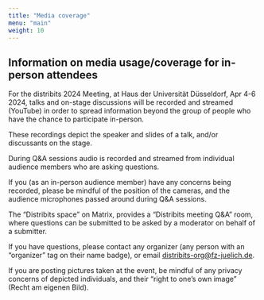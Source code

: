 ```yaml
---
title: "Media coverage"
menu: "main"
weight: 10
---
```



## Information on media usage/coverage for in-person attendees

For the distribits 2024 Meeting, at Haus der Universität Düsseldorf, Apr 4-6 2024, talks and on-stage discussions will be recorded and streamed (YouTube) in order to spread information beyond the group of people who have the chance to participate in-person.

These recordings depict the speaker and slides of a talk, and/or discussants on the stage.

During Q&A sessions audio is recorded and streamed from individual audience members who are asking questions.

If you (as an in-person audience member) have any concerns being recorded, please be mindful of the position of the cameras, and the audience microphones passed around during Q&A sessions.

The “Distribits space” on Matrix, provides a “Distribits meeting Q&A” room, where questions can be submitted to be asked by a moderator on behalf of a submitter.

If you have questions, please contact any organizer (any person with an “organizer” tag on their name badge), or email distribits-org@fz-juelich.de.

If you are posting pictures taken at the event, be mindful of any privacy concerns of depicted individuals, and their “right to one’s own image” (Recht am eigenen Bild).